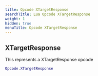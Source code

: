```yaml
---
title: Opcode XTargetResponse
searchTitle: Lua Opcode XTargetResponse
weight: 1
hidden: true
menuTitle: Opcode XTargetResponse
---
```

## XTargetResponse

This represents a XTargetResponse opcode
```lua
Opcode.XTargetResponse
```